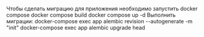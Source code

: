 Чтобы сделать миграцию для приложения необходимо запустить docker compose
docker compose build
docker compose up -d
Выполнить миграции:
docker-compose exec app alembic revision --autogenerate -m "init"
docker-compose exec app alembic upgrade head